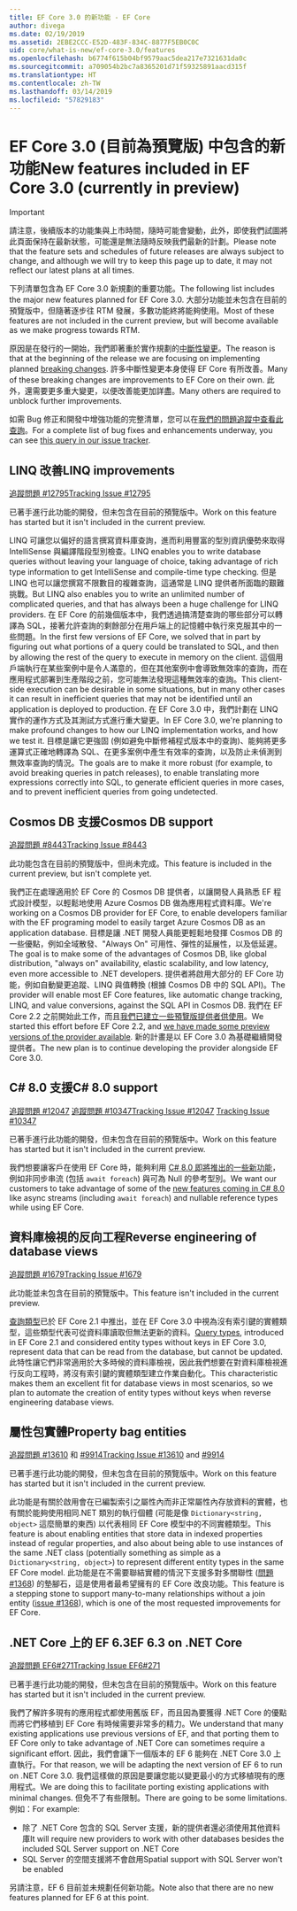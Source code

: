```yaml
---
title: EF Core 3.0 的新功能 - EF Core
author: divega
ms.date: 02/19/2019
ms.assetid: 2EBE2CCC-E52D-483F-834C-8877F5EB0C0C
uid: core/what-is-new/ef-core-3.0/features
ms.openlocfilehash: b6774f615b04bf9579aac5dea217e7321631da0c
ms.sourcegitcommit: a709054b2bc7a8365201d71f59325891aacd315f
ms.translationtype: HT
ms.contentlocale: zh-TW
ms.lasthandoff: 03/14/2019
ms.locfileid: "57829183"
---
```

# <a name="new-features-included-in-ef-core-30-currently-in-preview"></a><span data-ttu-id="7a9e1-102">EF Core 3.0 (目前為預覽版) 中包含的新功能</span><span class="sxs-lookup"><span data-stu-id="7a9e1-102">New features included in EF Core 3.0 (currently in preview)</span></span>

> [!IMPORTANT]
> <span data-ttu-id="7a9e1-103">請注意，後續版本的功能集與上市時間，隨時可能會變動，此外，即使我們試圖將此頁面保持在最新狀態，可能還是無法隨時反映我們最新的計劃。</span><span class="sxs-lookup"><span data-stu-id="7a9e1-103">Please note that the feature sets and schedules of future releases are always subject to change, and although we will try to keep this page up to date, it may not reflect our latest plans at all times.</span></span>

<span data-ttu-id="7a9e1-104">下列清單包含為 EF Core 3.0 新規劃的重要功能。</span><span class="sxs-lookup"><span data-stu-id="7a9e1-104">The following list includes the major new features planned for EF Core 3.0.</span></span>
<span data-ttu-id="7a9e1-105">大部分功能並未包含在目前的預覽版中，但隨著逐步往 RTM 發展，多數功能終將能夠使用。</span><span class="sxs-lookup"><span data-stu-id="7a9e1-105">Most of these features are not included in the current preview, but will become available as we make progress towards RTM.</span></span>

<span data-ttu-id="7a9e1-106">原因是在發行的一開始，我們即著重於實作規劃的[中斷性變更](xref:core/what-is-new/ef-core-3.0/breaking-changes)。</span><span class="sxs-lookup"><span data-stu-id="7a9e1-106">The reason is that at the beginning of the release we are focusing on implementing planned [breaking changes](xref:core/what-is-new/ef-core-3.0/breaking-changes).</span></span>
<span data-ttu-id="7a9e1-107">許多中斷性變更本身使得 EF Core 有所改善。</span><span class="sxs-lookup"><span data-stu-id="7a9e1-107">Many of these breaking changes are improvements to EF Core on their own.</span></span>
<span data-ttu-id="7a9e1-108">此外，還需要更多重大變更，以便改善能更加詳盡。</span><span class="sxs-lookup"><span data-stu-id="7a9e1-108">Many others are required to unblock further improvements.</span></span> 

<span data-ttu-id="7a9e1-109">如需 Bug 修正和開發中增強功能的完整清單，您可以在[我們的問題追蹤中查看此查詢](https://github.com/aspnet/EntityFrameworkCore/issues?q=is%3Aopen+is%3Aissue+milestone%3A3.0.0+sort%3Areactions-%2B1-desc)。</span><span class="sxs-lookup"><span data-stu-id="7a9e1-109">For a complete list of bug fixes and enhancements underway, you can see [this query in our issue tracker](https://github.com/aspnet/EntityFrameworkCore/issues?q=is%3Aopen+is%3Aissue+milestone%3A3.0.0+sort%3Areactions-%2B1-desc).</span></span>

## <a name="linq-improvements"></a><span data-ttu-id="7a9e1-110">LINQ 改善</span><span class="sxs-lookup"><span data-stu-id="7a9e1-110">LINQ improvements</span></span> 

[<span data-ttu-id="7a9e1-111">追蹤問題 #12795</span><span class="sxs-lookup"><span data-stu-id="7a9e1-111">Tracking Issue #12795</span></span>](https://github.com/aspnet/EntityFrameworkCore/issues/12795)

<span data-ttu-id="7a9e1-112">已著手進行此功能的開發，但未包含在目前的預覽版中。</span><span class="sxs-lookup"><span data-stu-id="7a9e1-112">Work on this feature has started but it isn't included in the current preview.</span></span>

<span data-ttu-id="7a9e1-113">LINQ 可讓您以偏好的語言撰寫資料庫查詢，進而利用豐富的型別資訊優勢來取得 IntelliSense 與編譯階段型別檢查。</span><span class="sxs-lookup"><span data-stu-id="7a9e1-113">LINQ enables you to write database queries without leaving your language of choice, taking advantage of rich type information to get IntelliSense and compile-time type checking.</span></span>
<span data-ttu-id="7a9e1-114">但是 LINQ 也可以讓您撰寫不限數目的複雜查詢，這通常是 LINQ 提供者所面臨的艱難挑戰。</span><span class="sxs-lookup"><span data-stu-id="7a9e1-114">But LINQ also enables you to write an unlimited number of complicated queries, and that has always been a huge challenge for LINQ providers.</span></span>
<span data-ttu-id="7a9e1-115">在 EF Core 的前幾個版本中，我們透過搞清楚查詢的哪些部分可以轉譯為 SQL，接著允許查詢的剩餘部分在用戶端上的記憶體中執行來克服其中的一些問題。</span><span class="sxs-lookup"><span data-stu-id="7a9e1-115">In the first few versions of EF Core, we solved that in part by figuring out what portions of a query could be translated to SQL, and then by allowing the rest of the query to execute in memory on the client.</span></span>
<span data-ttu-id="7a9e1-116">這個用戶端執行在某些案例中是令人滿意的，但在其他案例中會導致無效率的查詢，而在應用程式部署到生產階段之前，您可能無法發現這種無效率的查詢。</span><span class="sxs-lookup"><span data-stu-id="7a9e1-116">This client-side execution can be desirable in some situations, but in many other cases it can result in inefficient queries that may not be identified until an application is deployed to production.</span></span>
<span data-ttu-id="7a9e1-117">在 EF Core 3.0 中，我們計劃在 LINQ 實作的運作方式及其測試方式進行重大變更。</span><span class="sxs-lookup"><span data-stu-id="7a9e1-117">In EF Core 3.0, we're planning to make profound changes to how our LINQ implementation works, and how we test it.</span></span>
<span data-ttu-id="7a9e1-118">目標是讓它更強固 (例如避免中斷修補程式版本中的查詢)、能夠將更多運算式正確地轉譯為 SQL、在更多案例中產生有效率的查詢，以及防止未偵測到無效率查詢的情況。</span><span class="sxs-lookup"><span data-stu-id="7a9e1-118">The goals are to make it more robust (for example, to avoid breaking queries in patch releases), to enable translating more expressions correctly into SQL, to generate efficient queries in more cases, and to prevent inefficient queries from going undetected.</span></span>

## <a name="cosmos-db-support"></a><span data-ttu-id="7a9e1-119">Cosmos DB 支援</span><span class="sxs-lookup"><span data-stu-id="7a9e1-119">Cosmos DB support</span></span> 

[<span data-ttu-id="7a9e1-120">追蹤問題 #8443</span><span class="sxs-lookup"><span data-stu-id="7a9e1-120">Tracking Issue #8443</span></span>](https://github.com/aspnet/EntityFrameworkCore/issues/8443)

<span data-ttu-id="7a9e1-121">此功能包含在目前的預覽版中，但尚未完成。</span><span class="sxs-lookup"><span data-stu-id="7a9e1-121">This feature is included in the current preview, but isn't complete yet.</span></span> 

<span data-ttu-id="7a9e1-122">我們正在處理適用於 EF Core 的 Cosmos DB 提供者，以讓開發人員熟悉 EF 程式設計模型，以輕鬆地使用 Azure Cosmos DB 做為應用程式資料庫。</span><span class="sxs-lookup"><span data-stu-id="7a9e1-122">We're working on a Cosmos DB provider for EF Core, to enable developers familiar with the EF programing model to easily target Azure Cosmos DB as an application database.</span></span>
<span data-ttu-id="7a9e1-123">目標是讓 .NET 開發人員能更輕鬆地發揮 Cosmos DB 的一些優點，例如全域散發、"Always On" 可用性、彈性的延展性，以及低延遲。</span><span class="sxs-lookup"><span data-stu-id="7a9e1-123">The goal is to make some of the advantages of Cosmos DB, like global distribution, "always on" availability, elastic scalability, and low latency, even more accessible to .NET developers.</span></span>
<span data-ttu-id="7a9e1-124">提供者將啟用大部分的 EF Core 功能，例如自動變更追蹤、LINQ 與值轉換 (根據 Cosmos DB 中的 SQL API)。</span><span class="sxs-lookup"><span data-stu-id="7a9e1-124">The provider will enable most EF Core features, like automatic change tracking, LINQ, and value conversions, against the SQL API in Cosmos DB.</span></span>
<span data-ttu-id="7a9e1-125">我們在 EF Core 2.2 之前開始此工作，而且[我們已建立一些預覽版提供者供使用](https://blogs.msdn.microsoft.com/dotnet/2018/10/17/announcing-entity-framework-core-2-2-preview-3/)。</span><span class="sxs-lookup"><span data-stu-id="7a9e1-125">We started this effort before EF Core 2.2, and [we have made some preview versions of the provider available](https://blogs.msdn.microsoft.com/dotnet/2018/10/17/announcing-entity-framework-core-2-2-preview-3/).</span></span>
<span data-ttu-id="7a9e1-126">新的計畫是以 EF Core 3.0 為基礎繼續開發提供者。</span><span class="sxs-lookup"><span data-stu-id="7a9e1-126">The new plan is to continue developing the provider alongside EF Core 3.0.</span></span> 

## <a name="c-80-support"></a><span data-ttu-id="7a9e1-127">C# 8.0 支援</span><span class="sxs-lookup"><span data-stu-id="7a9e1-127">C# 8.0 support</span></span>

<span data-ttu-id="7a9e1-128">[追蹤問題 #12047](https://github.com/aspnet/EntityFrameworkCore/issues/12047)
[追蹤問題 #10347](https://github.com/aspnet/EntityFrameworkCore/issues/10347)</span><span class="sxs-lookup"><span data-stu-id="7a9e1-128">[Tracking Issue #12047](https://github.com/aspnet/EntityFrameworkCore/issues/12047)
[Tracking Issue #10347](https://github.com/aspnet/EntityFrameworkCore/issues/10347)</span></span>

<span data-ttu-id="7a9e1-129">已著手進行此功能的開發，但未包含在目前的預覽版中。</span><span class="sxs-lookup"><span data-stu-id="7a9e1-129">Work on this feature has started but it isn't included in the current preview.</span></span>

<span data-ttu-id="7a9e1-130">我們想要讓客戶在使用 EF Core 時，能夠利用 [C# 8.0 即將推出的一些新功能](https://blogs.msdn.microsoft.com/dotnet/2018/11/12/building-c-8-0/)，例如非同步串流 (包括 `await foreach`) 與可為 Null 的參考型別。</span><span class="sxs-lookup"><span data-stu-id="7a9e1-130">We want our customers to take advantage of some of the [new features coming in C# 8.0](https://blogs.msdn.microsoft.com/dotnet/2018/11/12/building-c-8-0/) like async streams (including `await foreach`) and nullable reference types while using EF Core.</span></span>

## <a name="reverse-engineering-of-database-views"></a><span data-ttu-id="7a9e1-131">資料庫檢視的反向工程</span><span class="sxs-lookup"><span data-stu-id="7a9e1-131">Reverse engineering of database views</span></span>

[<span data-ttu-id="7a9e1-132">追蹤問題 #1679</span><span class="sxs-lookup"><span data-stu-id="7a9e1-132">Tracking Issue #1679</span></span>](https://github.com/aspnet/EntityFrameworkCore/issues/1679)

<span data-ttu-id="7a9e1-133">此功能並未包含在目前的預覽版中。</span><span class="sxs-lookup"><span data-stu-id="7a9e1-133">This feature isn't included in the current preview.</span></span>

<span data-ttu-id="7a9e1-134">[查詢類型](xref:core/modeling/query-types)已於 EF Core 2.1 中推出，並在 EF Core 3.0 中視為沒有索引鍵的實體類型，這些類型代表可從資料庫讀取但無法更新的資料。</span><span class="sxs-lookup"><span data-stu-id="7a9e1-134">[Query types](xref:core/modeling/query-types), introduced in EF Core 2.1 and considered entity types without keys in EF Core 3.0, represent data that can be read from the database, but cannot be updated.</span></span>
<span data-ttu-id="7a9e1-135">此特性讓它們非常適用於大多時候的資料庫檢視，因此我們想要在對資料庫檢視進行反向工程時，將沒有索引鍵的實體類型建立作業自動化。</span><span class="sxs-lookup"><span data-stu-id="7a9e1-135">This characteristic makes them an excellent fit for database views in most scenarios, so we plan to automate the creation of entity types without keys when reverse engineering database views.</span></span>

## <a name="property-bag-entities"></a><span data-ttu-id="7a9e1-136">屬性包實體</span><span class="sxs-lookup"><span data-stu-id="7a9e1-136">Property bag entities</span></span> 

<span data-ttu-id="7a9e1-137">[追蹤問題 #13610](https://github.com/aspnet/EntityFrameworkCore/issues/13610) 和 [#9914](https://github.com/aspnet/EntityFrameworkCore/issues/9914)</span><span class="sxs-lookup"><span data-stu-id="7a9e1-137">[Tracking Issue #13610](https://github.com/aspnet/EntityFrameworkCore/issues/13610) and [#9914](https://github.com/aspnet/EntityFrameworkCore/issues/9914)</span></span>

<span data-ttu-id="7a9e1-138">已著手進行此功能的開發，但未包含在目前的預覽版中。</span><span class="sxs-lookup"><span data-stu-id="7a9e1-138">Work on this feature has started but it isn't included in the current preview.</span></span> 

<span data-ttu-id="7a9e1-139">此功能是有關於啟用會在已編製索引之屬性內而非正常屬性內存放資料的實體，也有關於能夠使用相同.NET 類別的執行個體 (可能是像 `Dictionary<string, object>` 這麼簡單的東西) 以代表相同 EF Core 模型中的不同實體類型。</span><span class="sxs-lookup"><span data-stu-id="7a9e1-139">This feature is about enabling entities that store data in indexed properties instead of regular properties, and also about being able to use instances of the same .NET class (potentially something as simple as a `Dictionary<string, object>`) to represent different entity types in the same EF Core model.</span></span>
<span data-ttu-id="7a9e1-140">此功能是在不需要聯結實體的情況下支援多對多關聯性 ([問題 #1368](https://github.com/aspnet/EntityFrameworkCore/issues/1368)) 的墊腳石，這是使用者最希望擁有的 EF Core 改良功能。</span><span class="sxs-lookup"><span data-stu-id="7a9e1-140">This feature is a stepping stone to support many-to-many relationships without a join entity ([issue #1368](https://github.com/aspnet/EntityFrameworkCore/issues/1368)), which is one of the most requested improvements for EF Core.</span></span>

## <a name="ef-63-on-net-core"></a><span data-ttu-id="7a9e1-141">.NET Core 上的 EF 6.3</span><span class="sxs-lookup"><span data-stu-id="7a9e1-141">EF 6.3 on .NET Core</span></span> 

[<span data-ttu-id="7a9e1-142">追蹤問題 EF6#271</span><span class="sxs-lookup"><span data-stu-id="7a9e1-142">Tracking Issue EF6#271</span></span>](https://github.com/aspnet/EntityFramework6/issues/271)

<span data-ttu-id="7a9e1-143">已著手進行此功能的開發，但未包含在目前的預覽版中。</span><span class="sxs-lookup"><span data-stu-id="7a9e1-143">Work on this feature has started but it isn't included in the current preview.</span></span> 

<span data-ttu-id="7a9e1-144">我們了解許多現有的應用程式都使用舊版 EF，而且因為要獲得 .NET Core 的優點而將它們移植到 EF Core 有時候需要非常多的精力。</span><span class="sxs-lookup"><span data-stu-id="7a9e1-144">We understand that many existing applications use previous versions of EF, and that porting them to EF Core only to take advantage of .NET Core can sometimes require a significant effort.</span></span>
<span data-ttu-id="7a9e1-145">因此，我們會讓下一個版本的 EF 6 能夠在 .NET Core 3.0 上直執行。</span><span class="sxs-lookup"><span data-stu-id="7a9e1-145">For that reason, we will be adapting the next version of EF 6 to run on .NET Core 3.0.</span></span>
<span data-ttu-id="7a9e1-146">我們這樣做的原因是要讓您能以變更最小的方式移植現有的應用程式。</span><span class="sxs-lookup"><span data-stu-id="7a9e1-146">We are doing this to facilitate porting existing applications with minimal changes.</span></span>
<span data-ttu-id="7a9e1-147">但免不了有些限制。</span><span class="sxs-lookup"><span data-stu-id="7a9e1-147">There are going to be some limitations.</span></span> <span data-ttu-id="7a9e1-148">例如：</span><span class="sxs-lookup"><span data-stu-id="7a9e1-148">For example:</span></span>
- <span data-ttu-id="7a9e1-149">除了 .NET Core 包含的 SQL Server 支援，新的提供者還必須使用其他資料庫</span><span class="sxs-lookup"><span data-stu-id="7a9e1-149">It will require new providers to work with other databases besides the included SQL Server support on .NET Core</span></span>
- <span data-ttu-id="7a9e1-150">SQL Server 的空間支援將不會啟用</span><span class="sxs-lookup"><span data-stu-id="7a9e1-150">Spatial support with SQL Server won't be enabled</span></span>

<span data-ttu-id="7a9e1-151">另請注意，EF 6 目前並未規劃任何新功能。</span><span class="sxs-lookup"><span data-stu-id="7a9e1-151">Note also that there are no new features planned for EF 6 at this point.</span></span>
